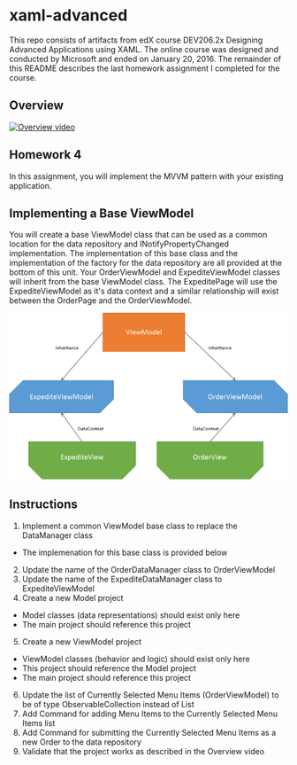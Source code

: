 # xaml-advanced

This repo consists of artifacts from edX course DEV206.2x Designing Advanced Applications using XAML.  The online course was designed and conducted by Microsoft and ended on January 20, 2016.  The remainder of this README describes the last homework assignment I completed for the course.

## Overview

[![Overview video](http://img.youtube.com/vi/KHm9wMoYN6Y/0.jpg)](http://www.youtube.com/watch?v=KHm9wMoYN6Y)

## Homework 4

In this assignment, you will implement the MVVM pattern with your existing application.

## Implementing a Base ViewModel

You will create a base ViewModel class that can be used as a common location for the data repository and INotifyPropertyChanged implementation. The implementation of this base class and the implementation of the factory for the data repository are all provided at the bottom of this unit. Your OrderViewModel and ExpediteViewModel classes will inherit from the base ViewModel class.  The ExpeditePage will use the ExpediteViewModel as it's data context and a similar relationship will exist between the OrderPage and the OrderViewModel.

![](mvvm_implementation.png?raw=true)

## Instructions

1. Implement a common ViewModel base class to replace the DataManager class
  - The implemenation for this base class is provided below
2. Update the name of the OrderDataManager class to OrderViewModel
3. Update the name of the ExpediteDataManager class to ExpediteViewModel
4. Create a new Model project
  - Model classes (data representations) should exist only here
  - The main project should reference this project
5. Create a new ViewModel project
  - ViewModel classes (behavior and logic) should exist only here
  - This project should reference the Model project
  - The main project should reference this project
6. Update the list of Currently Selected Menu Items (OrderViewModel) to be of type ObservableCollection<MenuItem> instead of List<MenuItem>
7. Add Command for adding Menu Items to the Currently Selected Menu Items list
8. Add Command for submitting the Currently Selected Menu Items as a new Order to the data repository
9. Validate that the project works as described in the Overview video
